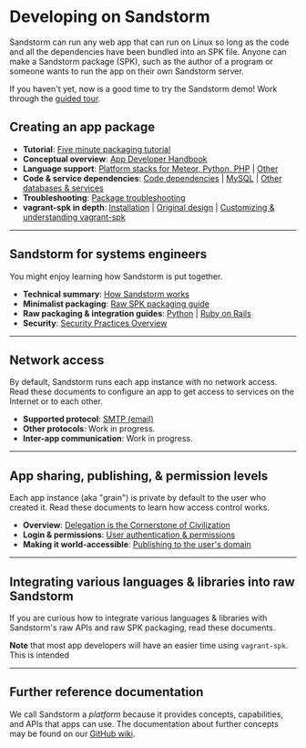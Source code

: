 # Developing on Sandstorm

Sandstorm can run any web app that can run on Linux so long as the
code and all the dependencies have been bundled into an SPK file.
Anyone can make a Sandstorm package (SPK), such as the author of a
program or someone wants to run the app on their own Sandstorm
server.

If you haven't yet, now is a good time to try the Sandstorm demo!
Work through the [guided tour](guided-tour.md).


## Creating an app package

* **Tutorial**: [Five minute packaging tutorial](vagrant-spk/packaging-tutorial.md)
* **Conceptual overview**: [App Developer Handbook](developing/handbook.md)
* **Language support**: [Platform stacks for Meteor, Python, PHP](vagrant-spk/platform-stacks.md) | [Other](vagrant-spk/platform-stacks.md#diy-platform-stack)
* **Code & service dependencies**: [Code dependencies](vagrant-spk/code-dependencies.md) | [MySQL](vagrant-spk/services.md#mysql) | [Other databases & services](vagrant-spk/services.md#other-services)
* **Troubleshooting**: [Package troubleshooting](developing/troubleshooting.md)
* **vagrant-spk in depth**: [Installation](vagrant-spk/installation.md) | [Original design](vagrant-spk/design.md) | [Customizing & understanding vagrant-spk](vagrant-spk/customizing.md)

<!--

Not written yet:

* **File storage & URLs**:  [Filesystem layout & permissions](developing/filesystem-layout.md) | [Static resources like CSS/JS]() | [Syncing URLs between grain-frame & address bar]()

* **SPK files**: [Publishing to the app list](packaging/app-list.md) | [SPK file size](packaging/file-size.md)

* **Troubleshooting**: [Troubleshooting](vagrant-spk/troubleshooting.md)

-->

---

## Sandstorm for systems engineers

You might enjoy learning how Sandstorm is put together.

* **Technical summary**: [How Sandstorm works](using/how-it-works.md)
* **Minimalist packaging**: [Raw SPK packaging guide](developing/raw-packaging-guide.md)
* **Raw packaging & integration guides**: [Python](developing/raw-python.md) | [Ruby on Rails](developing/raw-ruby-on-rails.md)
* **Security**: [Security Practices Overview](using/security-practices.md)

---

## Network access

By default, Sandstorm runs each app instance with no network
access. Read these documents to configure an app to get access to
services on the Internet or to each other.

* **Supported protocol**: [SMTP (email)](developing/email-from-apps.md)
* **Other protocols**: Work in progress.
* **Inter-app communication**: Work in progress.

---

## App sharing, publishing, & permission levels

Each app instance (aka "grain") is private by default to the user who
created it. Read these documents to learn how access control works.

* **Overview**: [Delegation is the Cornerstone of Civilization](https://blog.sandstorm.io/news/2015-05-05-delegation-is-the-cornerstone-of-civilization.html)
* **Login & permissions**: [User authentication & permissions](developing/auth.md)
* **Making it world-accessible**: [Publishing to the user's domain](developing/web-publishing.md) <!-- | [API keys]() -->

---

## Integrating various languages & libraries into raw Sandstorm

If you are curious how to integrate various languages & libraries with
Sandstorm's raw APIs and raw SPK packaging, read these documents.

**Note** that most app developers will have an easier time using `vagrant-spk`. This is intended

---

## Further reference documentation

We call Sandstorm a _platform_ because it provides concepts,
capabilities, and APIs that apps can use. The documentation about
further concepts may be found on our [GitHub
wiki](http://github.com/sandstorm-io/sandstorm/wiki).
